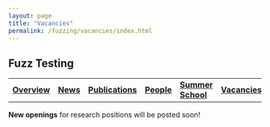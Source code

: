```yaml
---
layout: page
title: "Vacancies"
permalink: /fuzzing/vacancies/index.html
---
```


## Fuzz Testing

<table style="border: none">
  <tr>
    <td style="border: none"><a href="/fuzzing"><b>Overview</b></a></td>
    <td style="border: none"><a href="/fuzzing/news"><b>News</b></a></td>
    <td style="border: none"><a href="/fuzzing/publications"><b>Publications</b></a></td>
    <td style="border: none"><a href="/fuzzing/people"><b>People</b></a></td>
    <td style="border: none"><a href="/fuzzing/summerschool"><b>Summer School</b></a></td>
    <td style="border: none"><a href="/fuzzing/vacancies"><u><b>Vacancies</b></u></a></td>
    <td style="border: none"><a href="/fuzzing/contact"><b>Contact</b></a></td>
  </tr>
</table>

**New openings** for research positions will be posted soon!


